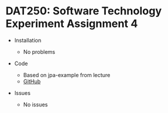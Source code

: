 # DAT250: Software Technology Experiment Assignment 4

* Installation
    * No problems
    
* Code
    * Based on jpa-example from lecture
    * [GitHub](https://github.com/oyjoh/DAT250-expass4.git)
    
* Issues
    * No issues